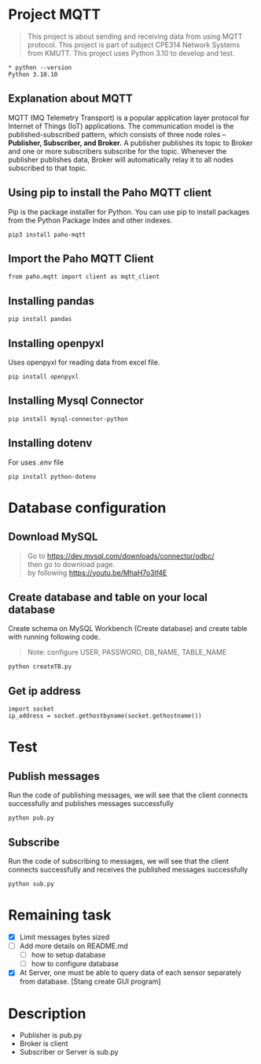 # Project MQTT

> This project is about sending and receiving data from using MQTT protocol. This project is part of subject CPE314 Network Systems from KMUTT. This project uses Python 3.10 to develop and test.

```
* python --version
Python 3.10.10
```

## Explanation about MQTT

MQTT (MQ Telemetry Transport) is a popular application layer protocol for Internet of Things (IoT)
applications. The communication model is the published-subscribed pattern, which consists of three node
roles – **Publisher, Subscriber, and Broker.** A publisher publishes its topic to Broker and one or more subscribers
subscribe for the topic. Whenever the publisher publishes data, Broker will automatically relay it to all nodes
subscribed to that topic.

## Using pip to install the Paho MQTT client

Pip is the package installer for Python. You can use pip to install packages from the Python Package Index and other indexes.

```
pip3 install paho-mqtt
```

## Import the Paho MQTT Client

```
from paho.mqtt import client as mqtt_client
```

## Installing pandas

```
pip install pandas
```

## Installing openpyxl

Uses openpyxl for reading data from excel file.

```
pip install openpyxl
```

## Installing Mysql Connector

```
pip install mysql-connector-python
```

## Installing dotenv

For uses _.env_ file

```
pip install python-dotenv
```

# Database configuration

## Download MySQL

> Go to https://dev.mysql.com/downloads/connector/odbc/ <br>then go to download page.
> <br>by following https://youtu.be/MhaH7o3lf4E

## Create database and table on your local database

Create schema on MySQL Workbench (Create database) and create table with running following code.

> Note: configure USER, PASSWORD, DB_NAME, TABLE_NAME

```
python createTB.py
```

## Get ip address

```
import socket
ip_address = socket.gethostbyname(socket.gethostname())
```

# Test

## Publish messages

Run the code of publishing messages, we will see that the client connects successfully and publishes messages successfully

```
python pub.py
```

## Subscribe

Run the code of subscribing to messages, we will see that the client connects successfully and receives the published messages successfully

```
python sub.py
```

# Remaining task

- [x] Limit messages bytes sized
- [ ] Add more details on README.md
  - [ ] how to setup database
  - [ ] how to configure database
- [x] At Server, one must be able to query data of each sensor separately from database. [Stang create GUI program]

# Description

- Publisher is pub.py
- Broker is client
- Subscriber or Server is sub.py
